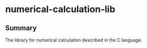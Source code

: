 # numerical-calculation-lib

## Summary

The library for numerical calculation described in the C language.
